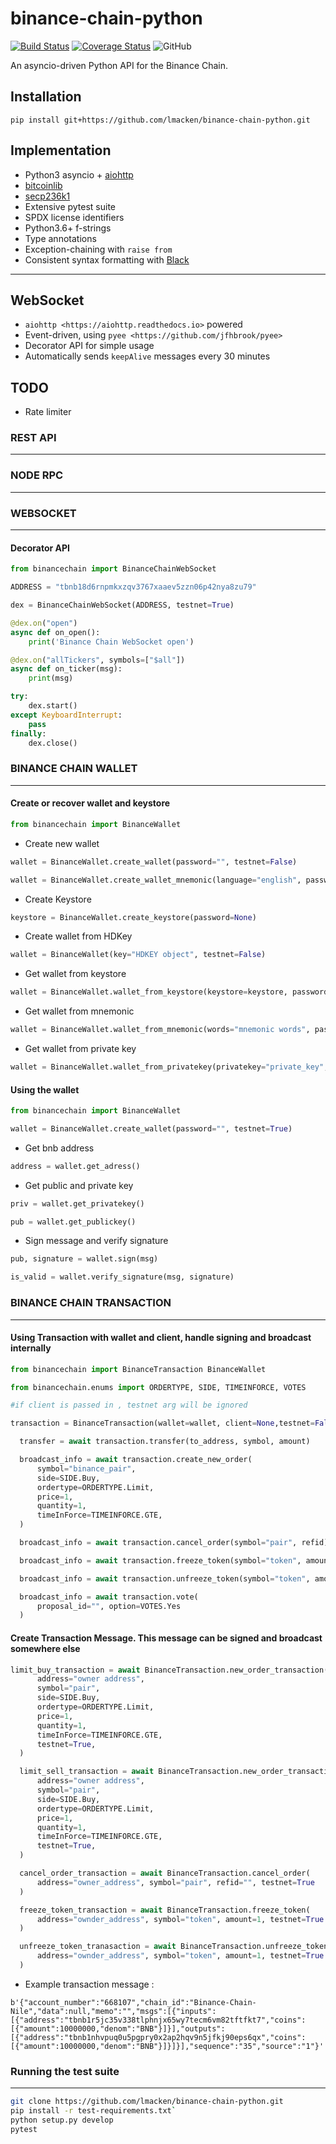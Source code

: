 # binance-chain-python

[![Build Status](https://travis-ci.org/lmacken/binance-chain-python.svg?branch=master)](https://travis-ci.org/lmacken/binance-chain-python)
[![Coverage Status](https://coveralls.io/repos/github/lmacken/binance-chain-python/badge.svg)](https://coveralls.io/github/lmacken/binance-chain-python)
![GitHub](https://img.shields.io/github/license/lmacken/binance-chain-python.svg)

An asyncio-driven Python API for the Binance Chain.

## Installation

    pip install git+https://github.com/lmacken/binance-chain-python.git

## Implementation

- Python3 asyncio + [aiohttp](https://aiohttp.readthedocs.io)
- [bitcoinlib](https://github.com/1200wd/bitcoinlib)
- [secp236k1](https://github.com/ludbb/secp256k1-py)
- Extensive pytest suite
- SPDX license identifiers
- Python3.6+ f-strings
- Type annotations
- Exception-chaining with `raise from`
- Consistent syntax formatting with [Black](https://github.com/ambv/black)

------------------

## WebSocket

  - `aiohttp <https://aiohttp.readthedocs.io>` powered
  - Event-driven, using `pyee <https://github.com/jfhbrook/pyee>`
  - Decorator API for simple usage
  - Automatically sends `keepAlive` messages every 30 minutes

## TODO
 - Rate limiter

### REST API
------------------

### NODE RPC
------------------

### WEBSOCKET
-------------------

#### Decorator API

```python
from binancechain import BinanceChainWebSocket

ADDRESS = "tbnb18d6rnpmkxzqv3767xaaev5zzn06p42nya8zu79"

dex = BinanceChainWebSocket(ADDRESS, testnet=True)

@dex.on("open")
async def on_open():
    print('Binance Chain WebSocket open')

@dex.on("allTickers", symbols=["$all"])
async def on_ticker(msg):
    print(msg)

try:
    dex.start()
except KeyboardInterrupt:
    pass
finally:
    dex.close()
```


### BINANCE CHAIN WALLET
----------------
#### Create or recover wallet and keystore
```python
from binancechain import BinanceWallet
```
- Create new wallet
```python
wallet = BinanceWallet.create_wallet(password="", testnet=False)

wallet = BinanceWallet.create_wallet_mnemonic(language="english", password="", testnet=False)
```

- Create Keystore
```python
keystore = BinanceWallet.create_keystore(password=None)
```
- Create wallet from HDKey
```python
wallet = BinanceWallet(key="HDKEY object", testnet=False)
```
- Get wallet from keystore
```python
wallet = BinanceWallet.wallet_from_keystore(keystore=keystore, password="", testnet=False)
```
- Get wallet from mnemonic
```python
wallet = BinanceWallet.wallet_from_mnemonic(words="mnemonic words", password="", testnet=False)
```
- Get wallet from private key
```python
wallet = BinanceWallet.wallet_from_privatekey(privatekey="private_key", password="", testnet=False)
```

#### Using the wallet
```python
from binancechain import BinanceWallet

wallet = BinanceWallet.create_wallet(password="", testnet=True)
```
- Get bnb address
```python
address = wallet.get_adress()
```
- Get public and private key
```python
priv = wallet.get_privatekey()

pub = wallet.get_publickey()
```
- Sign message and verify signature
```python
pub, signature = wallet.sign(msg)

is_valid = wallet.verify_signature(msg, signature)
```

### BINANCE CHAIN TRANSACTION
-------------------

#### Using Transaction with wallet and client, handle signing and broadcast internally
```python
from binancechain import BinanceTransaction BinanceWallet

from binancechain.enums import ORDERTYPE, SIDE, TIMEINFORCE, VOTES

#if client is passed in , testnet arg will be ignored

transaction = BinanceTransaction(wallet=wallet, client=None,testnet=False)

  transfer = await transaction.transfer(to_address, symbol, amount)

  broadcast_info = await transaction.create_new_order(
      symbol="binance_pair",
      side=SIDE.Buy,
      ordertype=ORDERTYPE.Limit,
      price=1,
      quantity=1,
      timeInForce=TIMEINFORCE.GTE,
  )

  broadcast_info = await transaction.cancel_order(symbol="pair", refid)

  broadcast_info = await transaction.freeze_token(symbol="token", amount)

  broadcast_info = await transaction.unfreeze_token(symbol="token", amount)

  broadcast_info = await transaction.vote(
      proposal_id="", option=VOTES.Yes
  )
```
#### Create Transaction Message. This message can be signed and broadcast somewhere else

```python
limit_buy_transaction = await BinanceTransaction.new_order_transaction(
      address="owner address",
      symbol="pair",
      side=SIDE.Buy,
      ordertype=ORDERTYPE.Limit,
      price=1,
      quantity=1,
      timeInForce=TIMEINFORCE.GTE,
      testnet=True,
  )

  limit_sell_transaction = await BinanceTransaction.new_order_transaction(
      address="owner address",
      symbol="pair",
      side=SIDE.Buy,
      ordertype=ORDERTYPE.Limit,
      price=1,
      quantity=1,
      timeInForce=TIMEINFORCE.GTE,
      testnet=True,
  )

  cancel_order_transaction = await BinanceTransaction.cancel_order(
      address="owner_address", symbol="pair", refid="", testnet=True
  )

  freeze_token_transaction = await BinanceTransaction.freeze_token(
      address="ownder_address", symbol="token", amount=1, testnet=True
  )

  unfreeze_token_tranasaction = await BinanceTransaction.unfreeze_token_transaction(
      address="ownder_address", symbol="token", amount=1, testnet=True
  )
```
- Example transaction message :

```
b'{"account_number":"668107","chain_id":"Binance-Chain-Nile","data":null,"memo":"","msgs":[{"inputs":[{"address":"tbnb1r5jc35v338tlphnjx65wy7tecm6vm82tftfkt7","coins":[{"amount":10000000,"denom":"BNB"}]}],"outputs":[{"address":"tbnb1nhvpuq0u5pgpry0x2ap2hqv9n5jfkj90eps6qx","coins":[{"amount":10000000,"denom":"BNB"}]}]}],"sequence":"35","source":"1"}'
```

### Running the test suite
----------------------

```bash
git clone https://github.com/lmacken/binance-chain-python.git
pip install -r test-requirements.txt`
python setup.py develop
pytest
```
